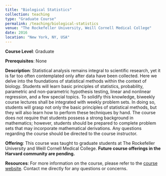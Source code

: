 ```yaml
---
title: "Biological Statistics"
collection: teaching
type: "Graduate Course"
permalink: /teaching/biological-statistics
venue: "The Rockefeller University, Weill Cornell Medical College"
date: 2016
location: "New York, NY, USA"
---
```



**Course Level**: Graduate

**Prerequisites**: None

**Description**: Statistical analysis remains integral to scientific research, yet it is far too often contemplated only after data have been collected. Here we delve into the foundations of statistical methods within the context of biology. Students will learn basic principles of statistics, probability, parametric and non-parametric hypothesis testing, linear and nonlinear regression, and a few special topics. To solidify this knowledge, biweekly course lectures shall be integrated with weekly problem sets. In doing so, students will grasp not only the basic principles of statistical methods, but they will also learn how to perform these techniques by hand. The course does not require that students possess a strong background in mathematics; however, students should be prepared to complete problem sets that may incorporate mathematical derivations. Any questions regarding the course should be directed to the course instructor.

**Offering**: This course was taught to graduate students at The Rockefeller University and Weill Cornell Medical College. **Future course offerings in the Harvard community are pending.**

**Resources**: For more information on the course, please refer to the [course website](https://sites.google.com/site/biologicalstatisticsru/home). Contact me directly for any questions or concerns.

 



